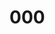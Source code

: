 # 000
<iframe name="selfie" src="" width="100%" height="100%" frameborder="0" scrolling="yes" style="width: 100%;"> </iframe>
